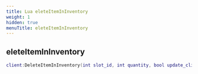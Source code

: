 ```yaml
---
title: Lua eleteItemInInventory
weight: 1
hidden: true
menuTitle: eleteItemInInventory
---
```

## eleteItemInInventory
```lua
client:DeleteItemInInventory(int slot_id, int quantity, bool update_client); -- void
```